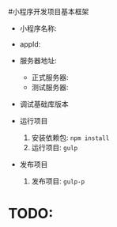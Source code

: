 #小程序开发项目基本框架
- 小程序名称: 
- appId: 
- 服务器地址:
  - 正式服务器: 
  - 测试服务器: 
- 调试基础库版本

- 运行项目
  1. 安装依赖包: `npm install`
  2. 运行项目: `gulp`

- 发布项目
  1. 发布项目: `gulp-p`

# TODO:

